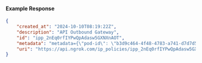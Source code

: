 <!-- Code generated for API Clients. DO NOT EDIT. -->

#### Example Response

```json
{
	"created_at": "2024-10-10T08:19:22Z",
	"description": "API Outbound Gateway",
	"id": "ipp_2nEq0rfIYPwQpAdasw5GXNXnAOT",
	"metadata": "metadata={\"pod-id\": \"b3d9c464-4f48-4783-a741-d7d7d5db310f\"}",
	"uri": "https://api.ngrok.com/ip_policies/ipp_2nEq0rfIYPwQpAdasw5GXNXnAOT"
}
```
